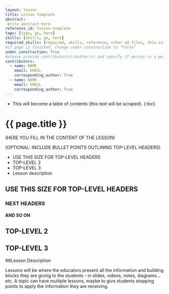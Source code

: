 ```yaml
---
layout: lesson
title: Lesson Template
abstract:
 Write abstract here
reference_id: lesson-template
tags: [tags, go, here]
skills: [skills, go, here]
required_skills: [required, skills, reference, other md files, this-is-an-example]
#if page is finished, change under_construction to “False”
under_construction: True
#please provide contributor(s)/author(s) and specify if person is a point of contact (default is "True")
contributors:
  - name: NAME
    email: EMAIL
    corresponding_author: True
  - name: NAME
    email: EMAIL
    corresponding_author: True
---
```




* This will become a table of contents (this text will be scraped).
{:toc}

# {{ page.title }}

(HERE YOU FILL IN THE CONTENT OF THE LESSON)

(OPTIONAL: INCLUDE BULLET POINTS OUTLINING TOP-LEVEL HEADERS)

* USE THIS SIZE FOR TOP-LEVEL HEADERS
* TOP-LEVEL 2
* TOP-LEVEL 3
* Lesson description

## USE THIS SIZE FOR TOP-LEVEL HEADERS

### NEXT HEADERS

#### AND SO ON

## TOP-LEVEL 2

## TOP-LEVEL 3

##Lesson Description

Lessons will be where the educators present all the information and building blocks they are giving to the students - in slides, videos, notes, diagrams… etc. A topic can have multiple lessons, maybe to give students stopping points to apply the information they are receiving.
